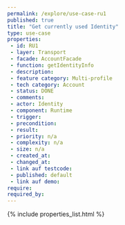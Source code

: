 ```yaml
---
permalink: /explore/use-case-ru1
published: true
title: "Get currently used Identity"
type: use-case
properties:
 - id: RU1
 - layer: Transport
 - facade: AccountFacade
 - function: getIdentityInfo
 - description: 
 - feature category: Multi-profile
 - tech category: Account
 - status: DONE
 - comments: 
 - actor: Identity
 - component: Runtime
 - trigger: 
 - precondition: 
 - result: 
 - priority: n/a
 - complexity: n/a
 - size: n/a
 - created_at: 
 - changed_at: 
 - link auf testcode: 
 - published: default
 - link auf demo: 
require:
required_by:
---
```

{% include properties_list.html %}
